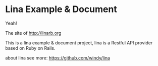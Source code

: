 # Lina Example & Document

Yeah!

The site of http://linarb.org

This is a lina example & document project, lina is a Restful API provider based on Ruby on Rails.

about lina see more: https://github.com/windy/lina
